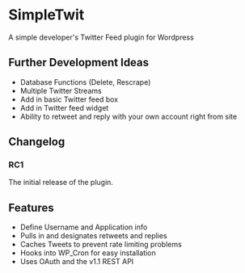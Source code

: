 # SimpleTwit #

A simple developer's Twitter Feed plugin for Wordpress

## Further Development Ideas ##
* Database Functions (Delete, Rescrape)
* Multiple Twitter Streams
* Add in basic Twitter feed box
* Add in Twitter feed widget
* Ability to retweet and reply with your own account right from site

## Changelog ##

### RC1 ###
The initial release of the plugin.

## Features ##
* Define Username and Application info
* Pulls in and designates retweets and replies
* Caches Tweets to prevent rate limiting problems
* Hooks into WP_Cron for easy installation
* Uses OAuth and the v1.1 REST API
